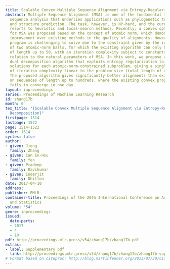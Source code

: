 ```yaml
---
title: Scalable Convex Multiple Sequence Alignment via Entropy-Regularized Dual Decomposition
abstract: Multiple Sequence Alignment (MSA) is one of the fundamental tasks in biological
  sequence analysis that underlies applications such as phylogenetic trees, profiles,
  and structure prediction. The task, however, is NP-hard, and the current practice
  resorts to heuristic and local-search methods. Recently, a convex optimization approach
  for MSA was proposed based on the concept of atomic norm, which demonstrates significant
  improvement over existing methods in the quality of alignments. However, the convex
  program is challenging to solve due to the constraint given by the intersection
  of two atomic-norm balls, for which the existing algorithm can only handle sequences
  of length up to 50, with an iteration complexity subject to constants of unknown
  relation to the natural parameters of MSA. In this work, we propose an accelerated
  dual decomposition algorithm that exploits entropy regularization to induce closed-form
  solutions for each atomic-norm-constrained subproblem, giving a single-loop algorithm
  of iteration complexity linear to the problem size (total length of all sequences).
  The proposed algorithm gives significantly better alignments than existing methods
  on sequences of length up to hundreds, where the existing convex programming method
  fails to converge in one day.
layout: inproceedings
series: Proceedings of Machine Learning Research
id: zhang17b
month: 0
tex_title: "{Scalable Convex Multiple Sequence Alignment via Entropy-Regularized Dual
  Decomposition}"
firstpage: 1514
lastpage: 1522
page: 1514-1522
order: 1514
cycles: false
author:
- given: Jiong
  family: Zhang
- given: Ian En-Hsu
  family: Yen
- given: Pradeep
  family: Ravikumar
- given: Inderjit
  family: Dhillon
date: 2017-04-10
address: 
publisher: PMLR
container-title: Proceedings of the 20th International Conference on Artificial Intelligence
  and Statistics
volume: '54'
genre: inproceedings
issued:
  date-parts:
  - 2017
  - 4
  - 10
pdf: http://proceedings.mlr.press/v54/zhang17b/zhang17b.pdf
extras:
- label: Supplementary pdf
  link: http://proceedings.mlr.press/v54/zhang17b/zhang17b/zhang17b-supp.pdf
# Format based on citeproc: http://blog.martinfenner.org/2013/07/30/citeproc-yaml-for-bibliographies/
---
```

